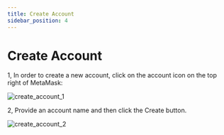 ```yaml
---
title: Create Account
sidebar_position: 4
---
```


# Create Account

1, In order to create a new account, click on the account icon on the top right of MetaMask:

![create_account_1](/img/create-account/create_account_1.jpg)

2, Provide an account name and then click the Create button.

![create_account_2](/img/create-account/create_account_2.jpg)
